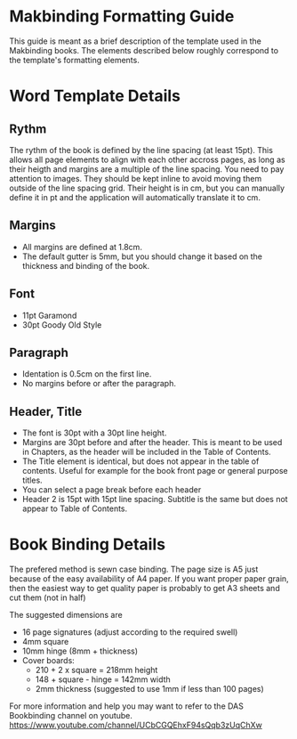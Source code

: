 # Makbinding Formatting Guide

This guide is meant as a brief description of the template used in the Makbinding books. The elements described below roughly correspond to the template's formatting elements.

# Word Template Details

## Rythm

The rythm of the book is defined by the line spacing (at least 15pt). This allows all page elements to align with each other accross pages, as long as their heigth and margins are a multiple of the line spacing. 
You need to pay attention to images. They should be kept inline to avoid moving them outside of the line spacing grid. Their height is in cm, but you can manually define it in pt and the application will automatically  translate it to cm.

## Margins
- All margins are defined at 1.8cm. 
- The default gutter is 5mm, but you should change it based on the thickness and binding of the book.

## Font

- 11pt Garamond
- 30pt Goody Old Style

## Paragraph

- Identation is 0.5cm on the first line. 
- No margins before or after the paragraph.

## Header, Title

- The font is 30pt with a 30pt line height. 
- Margins are 30pt before and after the header. This is meant to be used in Chapters, as the header will be included in the Table of Contents.
- The Title element is identical, but does not appear in the table of contents. Useful for example for the book front page or general purpose titles.
- You can select a page break before each header
- Header 2 is 15pt with 15pt line spacing. Subtitle is the same but does not appear to Table of Contents.

# Book Binding Details

The prefered method is sewn case binding. The page size is A5 just because of the easy availability of A4 paper. If you want proper paper grain, then the easiest way to get quality paper is probably to get A3 sheets and cut them (not in half)

The suggested dimensions are
- 16 page signatures (adjust according to the required swell)
- 4mm square
- 10mm hinge (8mm + thickness)
- Cover boards:
  - 210 + 2 x square = 218mm height
  - 148 + square - hinge = 142mm width
  - 2mm thickness (suggested to use 1mm if less than 100 pages)

For more information and help you may want to refer to the DAS Bookbinding channel on youtube.
https://www.youtube.com/channel/UCbCGQEhxF94sQqb3zUqChXw

